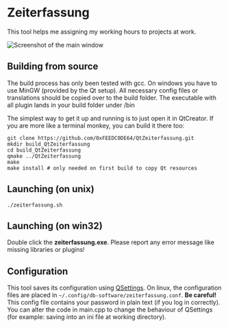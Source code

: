 # Zeiterfassung
This tool helps me assigning my working hours to projects at work.

![Screenshot of the main window](https://raw.githubusercontent.com/0xFEEDC0DE64/QtZeiterfassung/master/screenshot.png)

## Building from source
The build process has only been tested with gcc. On windows you have to use MinGW (provided by the Qt setup). All necessary config files or translations should be copied over to the build folder. The executable with all plugin lands in your build folder under /bin

The simplest way to get it up and running is to just open it in QtCreator. If you are more like a terminal monkey, you can build it there too:
```
git clone https://github.com/0xFEEDC0DE64/QtZeiterfassung.git
mkdir build_QtZeiterfassung
cd build_QtZeiterfassung
qmake ../QtZeiterfassung
make
make install # only needed on first build to copy Qt resources
```

## Launching (on unix)
```
./zeiterfassung.sh
```

## Launching (on win32)
Double click the **zeiterfassung.exe**. Please report any error message like missing libraries or plugins!

## Configuration
This tool saves its configuration using [QSettings](https://doc.qt.io/qt-5/qsettings.html). On linux, the configuration files are placed in `~/.config/db-software/zeiterfassung.conf`. **Be careful!** This config file contains your password in plain text (if you log in correctly). You can alter the code in main.cpp to change the behaviour of QSettings (for example: saving into an ini file at working directory).
